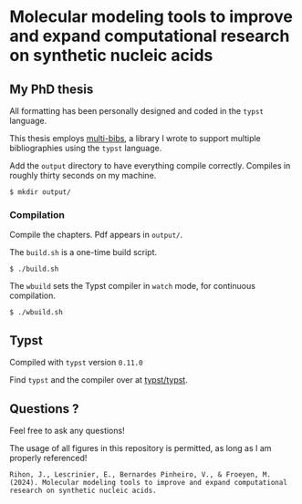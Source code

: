# Molecular modeling tools to improve and expand computational research on synthetic nucleic acids

## My PhD thesis

All formatting has been personally designed and coded in the `typst` language.

This thesis employs [multi-bibs](https://github.com/jrihon/multi-bibs), a library I wrote to support multiple bibliographies using the `typst` language.

Add the `output` directory to have everything compile correctly. Compiles in roughly thirty seconds on my machine.

```shell
$ mkdir output/
```

### Compilation
Compile the chapters. Pdf appears in `output/`. 

The `build.sh` is a one-time build script.
```shell
$ ./build.sh 
```

The `wbuild` sets the Typst compiler in `watch` mode, for continuous compilation.
```shell
$ ./wbuild.sh 
```

## Typst
Compiled with `typst` version `0.11.0`

Find `typst` and the compiler over at [typst/typst](https://github.com/typst/typst).


## Questions ?

Feel free to ask any questions!

The usage of all figures in this repository is permitted, as long as I am properly referenced!

```
Rihon, J., Lescrinier, E., Bernardes Pinheiro, V., & Froeyen, M. (2024). Molecular modeling tools to improve and expand computational research on synthetic nucleic acids.
```
